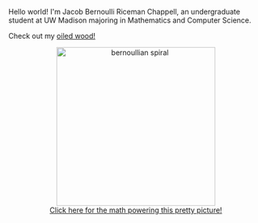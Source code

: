Hello world! I'm Jacob Bernoulli Riceman Chappell, an undergraduate student at UW Madison majoring in Mathematics and Computer Science.

Check out my [oiled wood!](https://www.instagram.com/jacobs_oiled_wood/)


<p align="center">
 <img width="314" src="https://media.giphy.com/media/wOg5nrFcxu4xGpDmXx/giphy.gif" alt="bernoullian spiral">
 <br>
 <a href="https://www.desmos.com/calculator/49hmiu7vk1">Click here for the math powering this pretty picture!</a>
</p>
